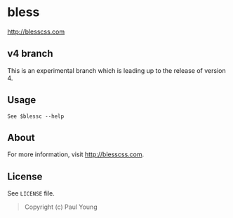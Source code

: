 # bless
<http://blesscss.com>

## v4 branch
This is an experimental branch which is leading up to the release of version 4.

## Usage
`See $blessc --help`

## About
For more information, visit <http://blesscss.com>.

## License

See `LICENSE` file.

> Copyright (c) Paul Young
